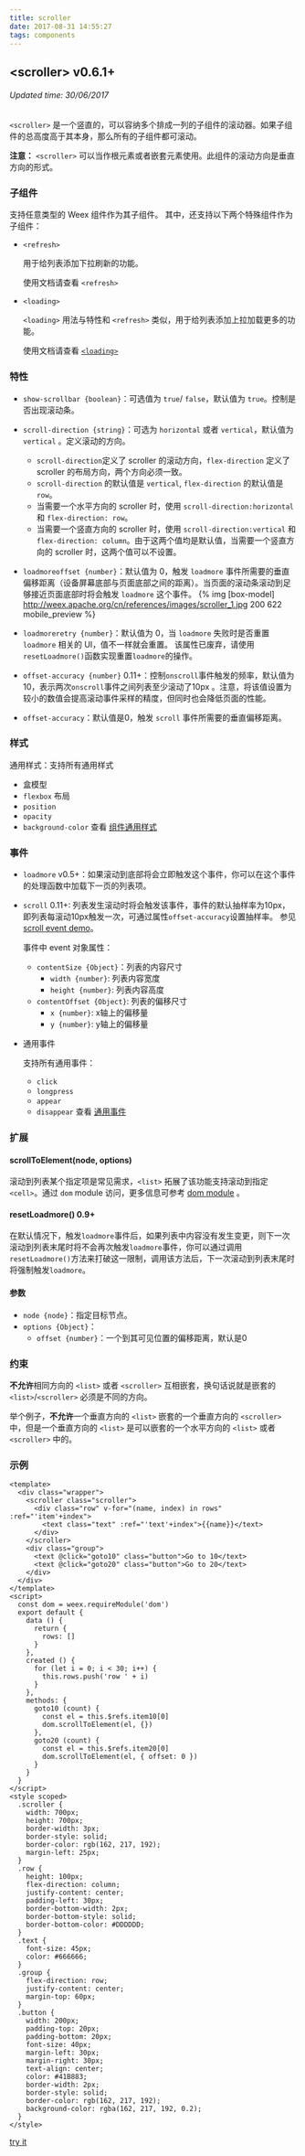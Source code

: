 ```yaml
---
title: scroller
date: 2017-08-31 14:55:27
tags: components
---
```


## &#60;scroller&#62; v0.6.1+
###### Updated time: 30/06/2017


`<scroller>` 是一个竖直的，可以容纳多个排成一列的子组件的滚动器。如果子组件的总高度高于其本身，那么所有的子组件都可滚动。

**注意：** `<scroller>` 可以当作根元素或者嵌套元素使用。此组件的滚动方向是垂直方向的形式。

### 子组件
支持任意类型的 Weex 组件作为其子组件。 其中，还支持以下两个特殊组件作为子组件：

* `<refresh>`

  用于给列表添加下拉刷新的功能。

  使用文档请查看 `<refresh>`

* `<loading>`

  `<loading>` 用法与特性和 `<refresh>` 类似，用于给列表添加上拉加载更多的功能。

  使用文档请查看 [`<loading>`](http://weex.apache.org/cn/references/components/loading.html)

### 特性
* `show-scrollbar {boolean}`：可选值为 `true`/ `false`，默认值为 `true`。控制是否出现滚动条。

* `scroll-direction {string}`：可选为 `horizontal` 或者 `vertical`，默认值为 `vertical` 。定义滚动的方向。

  * `scroll-direction`定义了 scroller 的滚动方向，`flex-direction` 定义了 scroller 的布局方向，两个方向必须一致。
  * `scroll-direction` 的默认值是 `vertical`, `flex-direction` 的默认值是 `row`。
  * 当需要一个水平方向的 scroller 时，使用 `scroll-direction:horizontal` 和 `flex-direction: row`。
  * 当需要一个竖直方向的 scroller 时，使用 `scroll-direction:vertical` 和 `flex-direction: column`。由于这两个值均是默认值，当需要一个竖直方向的 scroller
  时，这两个值可以不设置。

* `loadmoreoffset {number}`：默认值为 0，触发 `loadmore` 事件所需要的垂直偏移距离（设备屏幕底部与页面底部之间的距离）。当页面的滚动条滚动到足够接近页面底部时将会触发 `loadmore` 这个事件。
{% img [box-model] http://weex.apache.org/cn/references/images/scroller_1.jpg 200 622 mobile_preview %}

* `loadmoreretry {number}`：默认值为 0，当 `loadmore` 失败时是否重置 `loadmore` 相关的 UI，值不一样就会重置。 该属性已废弃，请使用`resetLoadmore()`函数实现重置`loadmore`的操作。

* `offset-accuracy {number}` 0.11+：控制`onscroll`事件触发的频率，默认值为10，表示两次`onscroll`事件之间列表至少滚动了10px
。注意，将该值设置为较小的数值会提高滚动事件采样的精度，但同时也会降低页面的性能。

* `offset-accuracy`：默认值是0，触发 `scroll` 事件所需要的垂直偏移距离。

### 样式
  通用样式：支持所有通用样式

  * 盒模型
  * `flexbox` 布局
  * `position`
  * `opacity`
  * `background-color`
  查看 [组件通用样式](http://weex.apache.org/cn/references/common-style.html)

### 事件
* `loadmore` v0.5+：如果滚动到底部将会立即触发这个事件，你可以在这个事件的处理函数中加载下一页的列表项。
* `scroll` 0.11+: 列表发生滚动时将会触发该事件，事件的默认抽样率为10px，即列表每滚动10px触发一次，可通过属性`offset-accuracy`设置抽样率。 参见 [scroll event demo](http://dotwe.org/vue/9ef0e52bacaa20182a693f2187d851aa)。

  事件中 event 对象属性：

  * `contentSize {Object}`：列表的内容尺寸
    * `width {number}`: 列表内容宽度
    * `height {number}`: 列表内容高度
  * `contentOffset {Object}`: 列表的偏移尺寸
    * `x {number}`: x轴上的偏移量
    * `y {number}`: y轴上的偏移量
* 通用事件

  支持所有通用事件：

  * `click`
  * `longpress`
  * `appear`
  * `disappear`
  查看 [通用事件](http://weex.apache.org/cn/references/common-event.html)

### 扩展
#### scrollToElement(node, options)
滚动到列表某个指定项是常见需求，`<list>` 拓展了该功能支持滚动到指定 `<cell>`。通过 `dom` module 访问，更多信息可参考 [dom module](http://weex.apache.org/cn/references/modules/dom.html) 。

#### resetLoadmore() 0.9+
在默认情况下，触发`loadmore`事件后，如果列表中内容没有发生变更，则下一次滚动到列表末尾时将不会再次触发`loadmore`事件，你可以通过调用`resetLoadmore()`方法来打破这一限制，调用该方法后，下一次滚动到列表末尾时将强制触发`loadmore`。

#### 参数
* `node {node}`：指定目标节点。
* `options {Object}`：
  * `offset {number}`：一个到其可见位置的偏移距离，默认是0

### 约束
**不允许**相同方向的 `<list>` 或者 `<scroller>` 互相嵌套，换句话说就是嵌套的 `<list>`/`<scroller>` 必须是不同的方向。

举个例子，**不允许**一个垂直方向的 `<list>` 嵌套的一个垂直方向的 `<scroller>` 中，但是一个垂直方向的 `<list>` 是可以嵌套的一个水平方向的 `<list>` 或者 `<scroller>` 中的。

### 示例
```
<template>
  <div class="wrapper">
    <scroller class="scroller">
      <div class="row" v-for="(name, index) in rows" :ref="'item'+index">
        <text class="text" :ref="'text'+index">{{name}}</text>
      </div>
    </scroller>
    <div class="group">
      <text @click="goto10" class="button">Go to 10</text>
      <text @click="goto20" class="button">Go to 20</text>
    </div>
  </div>
</template>
<script>
  const dom = weex.requireModule('dom')
  export default {
    data () {
      return {
        rows: []
      }
    },
    created () {
      for (let i = 0; i < 30; i++) {
        this.rows.push('row ' + i)
      }
    },
    methods: {
      goto10 (count) {
        const el = this.$refs.item10[0]
        dom.scrollToElement(el, {})
      },
      goto20 (count) {
        const el = this.$refs.item20[0]
        dom.scrollToElement(el, { offset: 0 })
      }
    }
  }
</script>
<style scoped>
  .scroller {
    width: 700px;
    height: 700px;
    border-width: 3px;
    border-style: solid;
    border-color: rgb(162, 217, 192);
    margin-left: 25px;
  }
  .row {
    height: 100px;
    flex-direction: column;
    justify-content: center;
    padding-left: 30px;
    border-bottom-width: 2px;
    border-bottom-style: solid;
    border-bottom-color: #DDDDDD;
  }
  .text {
    font-size: 45px;
    color: #666666;
  }
  .group {
    flex-direction: row;
    justify-content: center;
    margin-top: 60px;
  }
  .button {
    width: 200px;
    padding-top: 20px;
    padding-bottom: 20px;
    font-size: 40px;
    margin-left: 30px;
    margin-right: 30px;
    text-align: center;
    color: #41B883;
    border-width: 2px;
    border-style: solid;
    border-color: rgb(162, 217, 192);
    background-color: rgba(162, 217, 192, 0.2);
  }
</style>
```
[try it](http://dotwe.org/vue/2f22f14fb711d88515e63c3f67bed46a)